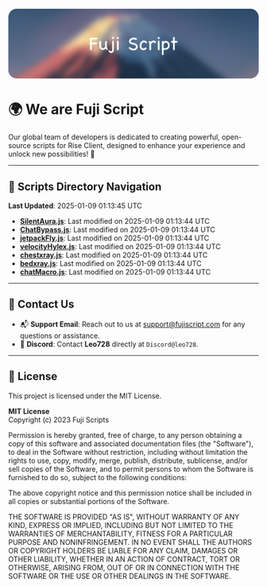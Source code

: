 ![Banner](.github/b.webp)

# 🌍 **We are Fuji Script**

Our global team of developers is dedicated to creating powerful, open-source scripts for Rise Client, designed to enhance your experience and unlock new possibilities! 🌟

---
<!-- SCRIPTS_NAVIGATION_START -->
## 📂 **Scripts Directory Navigation**

**Last Updated**: 2025-01-09 01:13:45 UTC

- **[SilentAura.js](scripts/SilentAura.js)**: Last modified on 2025-01-09 01:13:44 UTC
- **[ChatBypass.js](scripts/ChatBypass.js)**: Last modified on 2025-01-09 01:13:44 UTC
- **[jetpackFly.js](scripts/jetpackFly.js)**: Last modified on 2025-01-09 01:13:44 UTC
- **[velocityHylex.js](scripts/velocityHylex.js)**: Last modified on 2025-01-09 01:13:44 UTC
- **[chestxray.js](scripts/chestxray.js)**: Last modified on 2025-01-09 01:13:44 UTC
- **[bedxray.js](scripts/bedxray.js)**: Last modified on 2025-01-09 01:13:44 UTC
- **[chatMacro.js](scripts/chatMacro.js)**: Last modified on 2025-01-09 01:13:44 UTC

<!-- SCRIPTS_NAVIGATION_END -->

---

## 💬 **Contact Us**  
- 📬 **Support Email**: Reach out to us at [support@fujiscript.com](mailto:support@fujiscript.com) for any questions or assistance.  
- 💬 **Discord**: Contact **Leo728** directly at `Discord@leo728`.

---

## 📜 **License**

This project is licensed under the MIT License.  

**MIT License**  
Copyright (c) 2023 Fuji Scripts  

Permission is hereby granted, free of charge, to any person obtaining a copy of this software and associated documentation files (the "Software"), to deal in the Software without restriction, including without limitation the rights to use, copy, modify, merge, publish, distribute, sublicense, and/or sell copies of the Software, and to permit persons to whom the Software is furnished to do so, subject to the following conditions:  

The above copyright notice and this permission notice shall be included in all copies or substantial portions of the Software.  

THE SOFTWARE IS PROVIDED "AS IS", WITHOUT WARRANTY OF ANY KIND, EXPRESS OR IMPLIED, INCLUDING BUT NOT LIMITED TO THE WARRANTIES OF MERCHANTABILITY, FITNESS FOR A PARTICULAR PURPOSE AND NONINFRINGEMENT. IN NO EVENT SHALL THE AUTHORS OR COPYRIGHT HOLDERS BE LIABLE FOR ANY CLAIM, DAMAGES OR OTHER LIABILITY, WHETHER IN AN ACTION OF CONTRACT, TORT OR OTHERWISE, ARISING FROM, OUT OF OR IN CONNECTION WITH THE SOFTWARE OR THE USE OR OTHER DEALINGS IN THE SOFTWARE.  
